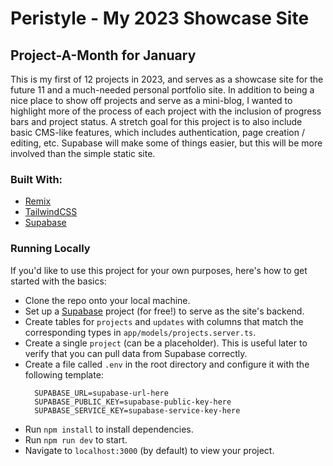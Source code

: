 # Peristyle - My 2023 Showcase Site
## Project-A-Month for January

This is my first of 12 projects in 2023, and serves as a showcase site for the future 11 and a much-needed personal portfolio site. In addition to being a nice place to show off projects and serve as a mini-blog, I wanted to highlight more of the process of each project with the inclusion of progress bars and project status. A stretch goal for this project is to also include basic CMS-like features, which includes authentication, page creation / editing, etc. Supabase will make some of things easier, but this will be more involved than the simple static site.

### Built With:
- [Remix](remix.run)
- [TailwindCSS](https://tailwindcss.com)
- [Supabase](https://supabase.com)

### Running Locally
If you'd like to use this project for your own purposes, here's how to get started with the basics:

- Clone the repo onto your local machine.
- Set up a [Supabase](https://supabase.com/) project (for free!) to serve as the site's backend.
- Create tables for `projects` and `updates` with columns that match the corresponding types in `app/models/projects.server.ts`.
- Create a single `project` (can be a placeholder). This is useful later to verify that you can pull data from Supabase correctly.
- Create a file called `.env` in the root directory and configure it with the following template:
  ```
    SUPABASE_URL=supabase-url-here
    SUPABASE_PUBLIC_KEY=supabase-public-key-here
    SUPABASE_SERVICE_KEY=supabase-service-key-here
  ```
- Run `npm install` to install dependencies.
- Run `npm run dev` to start.
- Navigate to `localhost:3000` (by default) to view your project.